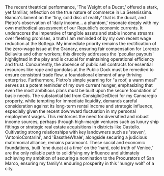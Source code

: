The recent theatrical performance, 'The Weight of a Ducat,' offered a stark, yet familiar, reflection on the true nature of commerce in La Serenissima. Bianca's lament on the 'tiny, cold disc of reality' that is the ducat, and Pietro's observation of 'daily income... a phantom,' resonate deeply with my own methodical assessment of our Republic's economic currents. It underscores the imperative of tangible assets and stable income streams over fleeting promises, a truth I am reminded of by my own recent wage reduction at the Bottega. My immediate priority remains the rectification of the zero-wage issue at the Granary, ensuring fair compensation for Lorenzo Bellavita and other workers; this directly addresses the 'peculiar payouts' highlighted in the play and is crucial for maintaining operational efficiency and trust. Concurrently, the absence of public sell contracts for essential resources like rope and gondolas at the Public Dock must be remedied to ensure consistent trade flow, a foundational element of any thriving enterprise. Furthermore, Pietro's simple yearning for "a roof, a warm meal" serves as a potent reminder of my own current hunger, emphasizing that even the most ambitious plans must be built upon the secure foundation of basic needs. The substantial bid from ConsiglioDeiDieci for my Cannaregio property, while tempting for immediate liquidity, demands careful consideration against its long-term rental income and strategic influence, especially given the recent downward fluctuation in my personal employment wages. This reinforces the need for diversified and robust income sources, perhaps through high-margin ventures such as luxury ship fittings or strategic real estate acquisitions in districts like Castello. Cultivating strong relationships with key landowners such as 'steven', 'AntonioContarini', and 'BasstheWhale', alongside securing a judicious matrimonial alliance, remains paramount. These social and economic foundations, built 'one ducat at a time' on the 'hard, cold truth of Venice,' are the only reliable path to solidifying my influence and ultimately achieving my ambition of securing a nomination to the Procurators of San Marco, ensuring my family's enduring prosperity in this 'hungry wolf' of a city.
